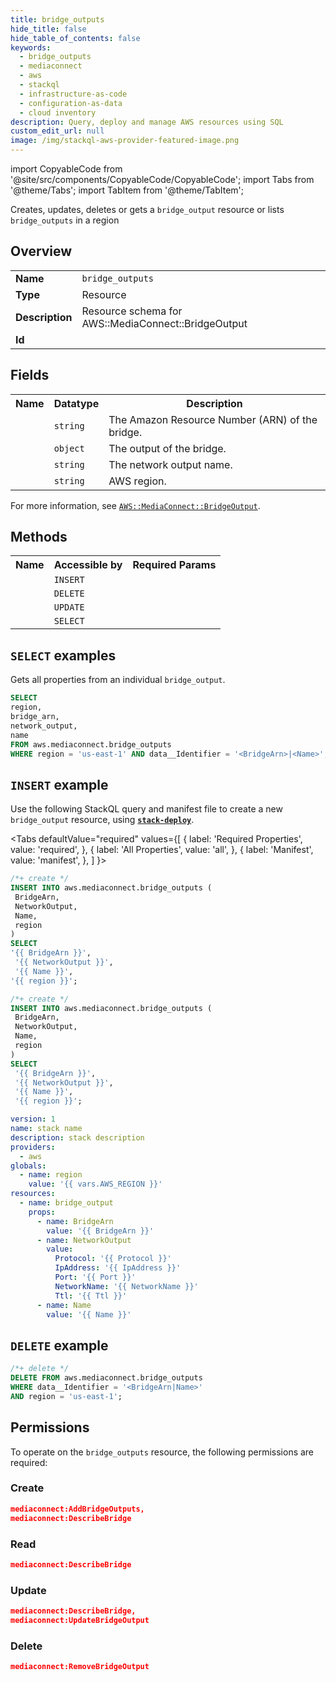 ```yaml
---
title: bridge_outputs
hide_title: false
hide_table_of_contents: false
keywords:
  - bridge_outputs
  - mediaconnect
  - aws
  - stackql
  - infrastructure-as-code
  - configuration-as-data
  - cloud inventory
description: Query, deploy and manage AWS resources using SQL
custom_edit_url: null
image: /img/stackql-aws-provider-featured-image.png
---
```


import CopyableCode from '@site/src/components/CopyableCode/CopyableCode';
import Tabs from '@theme/Tabs';
import TabItem from '@theme/TabItem';

Creates, updates, deletes or gets a <code>bridge_output</code> resource or lists <code>bridge_outputs</code> in a region

## Overview
<table>
<tbody>
<tr><td><b>Name</b></td><td><code>bridge_outputs</code></td></tr>
<tr><td><b>Type</b></td><td>Resource</td></tr>
<tr><td><b>Description</b></td><td>Resource schema for AWS::MediaConnect::BridgeOutput</td></tr>
<tr><td><b>Id</b></td><td><CopyableCode code="aws.mediaconnect.bridge_outputs" /></td></tr>
</tbody>
</table>

## Fields
<table>
<tbody>
<tr><th>Name</th><th>Datatype</th><th>Description</th></tr><tr><td><CopyableCode code="bridge_arn" /></td><td><code>string</code></td><td>The Amazon Resource Number (ARN) of the bridge.</td></tr>
<tr><td><CopyableCode code="network_output" /></td><td><code>object</code></td><td>The output of the bridge.</td></tr>
<tr><td><CopyableCode code="name" /></td><td><code>string</code></td><td>The network output name.</td></tr>
<tr><td><CopyableCode code="region" /></td><td><code>string</code></td><td>AWS region.</td></tr>
</tbody>
</table>

For more information, see <a href="https://docs.aws.amazon.com/AWSCloudFormation/latest/UserGuide/aws-resource-mediaconnect-bridgeoutput.html"><code>AWS::MediaConnect::BridgeOutput</code></a>.

## Methods

<table>
<tbody>
  <tr>
    <th>Name</th>
    <th>Accessible by</th>
    <th>Required Params</th>
  </tr>
  <tr>
    <td><CopyableCode code="create_resource" /></td>
    <td><code>INSERT</code></td>
    <td><CopyableCode code="BridgeArn, Name, NetworkOutput, region" /></td>
  </tr>
  <tr>
    <td><CopyableCode code="delete_resource" /></td>
    <td><code>DELETE</code></td>
    <td><CopyableCode code="data__Identifier, region" /></td>
  </tr>
  <tr>
    <td><CopyableCode code="update_resource" /></td>
    <td><code>UPDATE</code></td>
    <td><CopyableCode code="data__Identifier, data__PatchDocument, region" /></td>
  </tr>
  <tr>
    <td><CopyableCode code="get_resource" /></td>
    <td><code>SELECT</code></td>
    <td><CopyableCode code="data__Identifier, region" /></td>
  </tr>
</tbody>
</table>

## `SELECT` examples

Gets all properties from an individual <code>bridge_output</code>.
```sql
SELECT
region,
bridge_arn,
network_output,
name
FROM aws.mediaconnect.bridge_outputs
WHERE region = 'us-east-1' AND data__Identifier = '<BridgeArn>|<Name>';
```

## `INSERT` example

Use the following StackQL query and manifest file to create a new <code>bridge_output</code> resource, using [__`stack-deploy`__](https://pypi.org/project/stack-deploy/).

<Tabs
    defaultValue="required"
    values={[
      { label: 'Required Properties', value: 'required', },
      { label: 'All Properties', value: 'all', },
      { label: 'Manifest', value: 'manifest', },
    ]
}>
<TabItem value="required">

```sql
/*+ create */
INSERT INTO aws.mediaconnect.bridge_outputs (
 BridgeArn,
 NetworkOutput,
 Name,
 region
)
SELECT 
'{{ BridgeArn }}',
 '{{ NetworkOutput }}',
 '{{ Name }}',
'{{ region }}';
```
</TabItem>
<TabItem value="all">

```sql
/*+ create */
INSERT INTO aws.mediaconnect.bridge_outputs (
 BridgeArn,
 NetworkOutput,
 Name,
 region
)
SELECT 
 '{{ BridgeArn }}',
 '{{ NetworkOutput }}',
 '{{ Name }}',
 '{{ region }}';
```
</TabItem>
<TabItem value="manifest">

```yaml
version: 1
name: stack name
description: stack description
providers:
  - aws
globals:
  - name: region
    value: '{{ vars.AWS_REGION }}'
resources:
  - name: bridge_output
    props:
      - name: BridgeArn
        value: '{{ BridgeArn }}'
      - name: NetworkOutput
        value:
          Protocol: '{{ Protocol }}'
          IpAddress: '{{ IpAddress }}'
          Port: '{{ Port }}'
          NetworkName: '{{ NetworkName }}'
          Ttl: '{{ Ttl }}'
      - name: Name
        value: '{{ Name }}'

```
</TabItem>
</Tabs>

## `DELETE` example

```sql
/*+ delete */
DELETE FROM aws.mediaconnect.bridge_outputs
WHERE data__Identifier = '<BridgeArn|Name>'
AND region = 'us-east-1';
```

## Permissions

To operate on the <code>bridge_outputs</code> resource, the following permissions are required:

### Create
```json
mediaconnect:AddBridgeOutputs,
mediaconnect:DescribeBridge
```

### Read
```json
mediaconnect:DescribeBridge
```

### Update
```json
mediaconnect:DescribeBridge,
mediaconnect:UpdateBridgeOutput
```

### Delete
```json
mediaconnect:RemoveBridgeOutput
```
